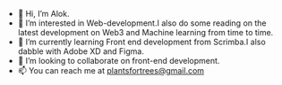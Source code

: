 - 👋 Hi, I’m Alok.
- 👀 I’m interested in Web-development.I also do some reading on the latest development on Web3 and Machine learning from time to time.
- 🌱 I’m currently learning Front end development from Scrimba.I also dabble with Adobe XD and Figma.
- 💞️ I’m looking to collaborate on front-end development.
- 📫 You can reach me at plantsfortrees@gmail.com

<!---
alok-37/alok-37 is a ✨ special ✨ repository because its `README.md` (this file) appears on your GitHub profile.
You can click the Preview link to take a look at your changes.
--->
